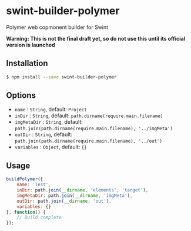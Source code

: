 # swint-builder-polymer
Polymer web copmonent builder for Swint

**Warning: This is not the final draft yet, so do not use this until its official version is launched**

## Installation
```sh
$ npm install --save swint-builder-polymer
```

## Options
* `name` : `String`, default: `Project`
* `inDir` : `String`, default: `path.dirname(require.main.filename)`
* `imgMetaDir` : `String`, default: `path.join(path.dirname(require.main.filename), '../imgMeta')`
* `outDir` : `String`, default: `path.join(path.dirname(require.main.filename), '../out')`
* `variables` : `Object`, default: `{}`

## Usage
```javascript
buildPolymer({
	name: 'Test',
	inDir: path.join(__dirname, 'elements', 'target'),
	imgMetaDir: path.join(__dirname, 'imgMeta'),
	outDir: path.join(__dirname, 'out'),
	variables: {}
}, function() {
	// Build complete
});
```
